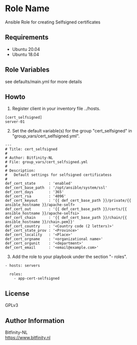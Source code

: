 Role Name
=========

Ansible Role for creating Selfsigned certificates

Requirements
------------

- Ubuntu 20.04
- Ubuntu 18.04

Role Variables
--------------

see defaults/main.yml for more details


Howto
----------------
1. Register client in your inventory file ../hosts.
```
[cert_selfsigned]
server-01
```

2. Set the default variable(s) for the group "cert_selfsigned" in "group_vars/cert_selfsigned.yml".
```
---
# Title: cert_selfsigned
#
# Author: Bitfinity-NL
# File: group_vars/cert_selfsigned.yml
#
# Description:
#   Default settings for selfsigned certificatess
#
def_cert_state      : 'enabled'
def_cert_base_path  : '/opt/ansible/system/ssl'
def_cert_days       : '365'
def_cert_rsa        : '4096'
def_cert_keyout     : '{{ def_cert_base_path }}/private/{{ ansible_hostname }}/apache-self>
def_cert_out        : '{{ def_cert_base_path }}/certs/{{ ansible_hostname }}/apache-selfsi>
def_cert_chain      : '{{ def_cert_base_path }}/chain/{{ ansible_hostname }}/chain.pem}}'
def_cert_country    : '<Country code (2 letters)>'
def_cert_state_prov : '<Province>'
def_cert_locality   : '<Place>'
def_cert_orgname    : '<organizational name>'
def_cert_orgunit    : '<department>'
def_cert_email      : '<email@example.com>'
```

3. Add the role to your playbook under the section "- roles".
```
- hosts: servers
  
  roles:
    - app-cert-selfsigned
```
 
License
-------

GPLv3

Author Information
------------------

Bitfinity-NL \
https://www.bitfinity.nl
